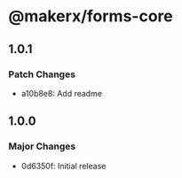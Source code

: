 # @makerx/forms-core

## 1.0.1

### Patch Changes

- a10b8e8: Add readme

## 1.0.0

### Major Changes

- 0d6350f: Initial release
